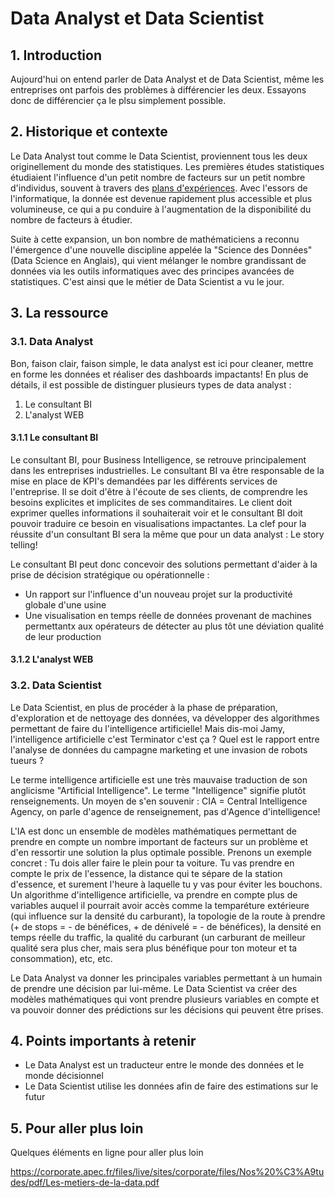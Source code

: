 # Data Analyst et Data Scientist

## 1. Introduction
Aujourd'hui on entend parler de Data Analyst et de Data Scientist, même les entreprises ont parfois des problèmes à différencier les deux. Essayons donc de différencier ça le plsu simplement possible.

## 2. Historique et contexte

Le Data Analyst tout comme le Data Scientist, proviennent tous les deux originellement du monde des statistiques. Les premières études statistiques étudiaient l'influence d'un petit nombre de facteurs sur un petit nombre d'individus, souvent à travers des [plans d'expériences](https://fr.wikipedia.org/wiki/Plan_d%27exp%C3%A9riences).
Avec l'essors de l'informatique, la donnée est devenue rapidement plus accessible et plus volumineuse, ce qui a pu conduire à l'augmentation de la disponibilité du nombre de facteurs à étudier.

Suite à cette expansion, un bon nombre de mathématiciens a reconnu l'émergence d'une nouvelle discipline appelée la "Science des Données" (Data Science en Anglais), qui vient mélanger le nombre grandissant de données via les outils informatiques avec des principes avancées de statistiques. C'est ainsi que le métier de Data Scientist a vu le jour.


## 3. La ressource

### 3.1. Data Analyst
Bon, faison clair, faison simple, le data analyst est ici pour cleaner, mettre en forme les données et réaliser des dashboards impactants! 
En plus de détails, il est possible de distinguer plusieurs types de data analyst : 
1. Le consultant BI
2. L'analyst WEB

#### 3.1.1 Le consultant BI

Le consultant BI, pour Business Intelligence, se retrouve principalement dans les entreprises industrielles. Le consultant BI va être responsable de la mise en place de KPI's demandées par les différents services de l'entreprise.
Il se doit d'être à l'écoute de ses clients, de comprendre les besoins explicites et implicites de ses commanditaires. Le client doit exprimer quelles informations il souhaiterait voir et le consultant BI doit pouvoir traduire ce besoin en visualisations impactantes. La clef pour la réussite d'un consultant BI sera la même que pour un data analyst : Le story telling!

Le consultant BI peut donc concevoir des solutions permettant d'aider à la prise de décision stratégique ou opérationnelle : 
- Un rapport sur l'influence d'un nouveau projet sur la productivité globale d'une usine
- Une visualisation en temps réelle de données provenant de machines permettantx aux opérateurs de détecter au plus tôt une déviation qualité de leur production

#### 3.1.2 L'analyst WEB



### 3.2. Data Scientist

Le Data Scientist, en plus de procéder à la phase de préparation, d'exploration et de nettoyage des données, va développer des algorithmes permettant de faire du l'intelligence artificielle!
Mais dis-moi Jamy, l'intelligence artificielle c'est Terminator c'est ça ? Quel est le rapport entre l'analyse de données du campagne marketing et une invasion de robots tueurs ?

Le terme intelligence artificielle est une très mauvaise traduction de son anglicisme "Artificial Intelligence". Le terme "Intelligence" signifie plutôt renseignements. Un moyen de s'en souvenir :
CIA = Central Intelligence Agency, on parle d'agence de renseignement, pas d'Agence d'intelligence!

L'IA est donc un ensemble de modèles mathématiques permettant de prendre en compte un nombre important de facteurs sur un problème et d'en ressortir une solution la plus optimale possible.
Prenons un exemple concret :
Tu dois aller faire le plein pour ta voiture. Tu vas prendre en compte le prix de l'essence, la distance qui te sépare de la station d'essence, et surement l'heure à laquelle tu y vas pour éviter les bouchons.
Un algorithme d'intelligence artificielle, va prendre en compte plus de variables auquel il pourrait avoir accès comme la temparéture extérieure (qui influence sur la densité du carburant), la topologie de la route à prendre (+ de stops = - de bénéfices, + de dénivelé = - de bénéfices), la densité en temps réelle du traffic, la qualité du carburant (un carburant de meilleur qualité sera plus cher, mais sera plus bénéfique pour ton moteur et ta consommation), etc, etc.

Le Data Analyst va donner les principales variables permettant à un humain de prendre une décision par lui-même. Le Data Scientist va créer des modèles mathématiques qui vont prendre plusieurs variables en compte et va pouvoir donner des prédictions sur les décisions qui peuvent être prises.

## 4. Points importants à retenir
- Le Data Analyst est un traducteur entre le monde des données et le monde décisionnel
- Le Data Scientist utilise les données afin de faire des estimations sur le futur

## 5. Pour aller plus loin
Quelques éléments en ligne pour aller plus loin


https://corporate.apec.fr/files/live/sites/corporate/files/Nos%20%C3%A9tudes/pdf/Les-metiers-de-la-data.pdf
